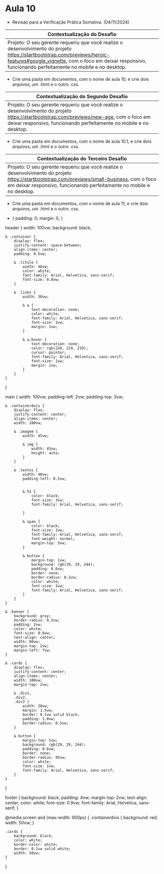 # Aula 10
- Revisão para a Verificação Prática Somativa. (04/11/2024)

|Contextualização do Desafio|
|-|
|Projeto: O seu gerente requeriu que você realize o desenvolvimento do projeto https://startbootstrap.com/previews/heroic-features#google_vignette, com o foco em deixar responsivo, funcionando perfeitamente no mobile e no desktop.|
- Crie uma pasta em documentos, com o nome de aula 10, e crie dois arquivos, um .html e o outro .css. 

|Contextualização do Segundo Desafio|
|-|
|Projeto: O seu gerente requeriu que você realize o desenvolvimento do projeto https://startbootstrap.com/previews/new-age, com o foco em deixar responsivo, funcionando perfeitamente no mobile e no desktop.|
- Crie uma pasta em documentos, com o nome de aula 10.1, e crie dois arquivos, um .html e o outro .css. 

|Contextualização do Terceiro Desafio|
|-|
|Projeto: O seu gerente requeriu que você realize o desenvolvimento do projeto https://startbootstrap.com/previews/small-business, com o foco em deixar responsivo, funcionando perfeitamente no mobile e no desktop.|
- Crie uma pasta em documentos, com o nome de aula 11, e crie dois arquivos, um .html e o outro .css. 


* {
    padding: 0;
    margin: 0;
}

header {
    width: 100vw;
    background: black;

    & .container {
        display: flex;
        justify-content: space-between;
        align-items: center;
        padding: 0.5vw;

        & .titulo {
            width: 40vw;
            color: white;
            font-family: Arial, Helvetica, sans-serif;
            font-size: 0.8vw;
        }

        & .links {
            width: 30vw;

            & a {
                text-decoration: none;
                color: white;
                font-family: Arial, Helvetica, sans-serif;
                font-size: 1vw;
                margin: 1vw;
            }

            & a:hover {
                text-decoration: none;
                color: rgb(220, 219, 219);
                cursor: pointer;
                font-family: Arial, Helvetica, sans-serif;
                font-size: 1vw;
                margin: 1vw;
            }
        }
    }
}

main {
    width: 100vw;
    padding-left: 2vw;
    padding-top: 3vw;

    & .containerdois {
        display: flex;
        justify-content: center;
        align-items: center;
        width: 100vw;

        & .imagem {
            width: 45vw;

            & img {
                width: 45vw;
                height: auto;
            }
        }

        & .textos {
            width: 40vw;
            padding-left: 0.5vw;


            & h1 {
                color: black;
                font-size: 3vw;
                font-family: Arial, Helvetica, sans-serif;

            }

            & span {
                color: black;
                font-size: 1vw;
                font-family: Arial, Helvetica, sans-serif;
                font-weight: normal;
                margin-top: 3vw;
            }

            & button {
                margin-top: 1vw;
                background: rgb(29, 29, 244);
                padding: 0.6vw;
                border: none;
                border-radius: 0.2vw;
                color: white;
                font-size: 1vw;
                font-family: Arial, Helvetica, sans-serif;
            }
        }
    }

    & .banner {
        background: gray;
        border-radius: 0.2vw;
        padding: 2vw;
        color: white;
        font-size: 0.8vw;
        text-align: center;
        width: 80vw;
        margin-top: 2vw;
        margin-left: 7vw;
    }

    & .cards {
        display: flex;
        justify-content: center;
        align-items: center;
        width: 100vw;
        margin-top: 2vw;

        & .div1,
        .div2,
        .div3 {
            width: 20vw;
            margin: 1.5vw;
            border: 0.1vw solid black;
            padding: 1.0vw;
            border-radius: 0.5vw;
        }

        & button {
            margin-top: 1vw;
            background: rgb(29, 29, 244);
            padding: 0.6vw;
            border: none;
            border-radius: 95vw;
            color: white;
            font-size: 1vw;
            font-family: Arial, Helvetica, sans-serif;
        }
    }
}


footer {
    background: black;
    padding: 4vw;
    margin-top: 2vw;
    text-align: center;
    color: white;
    font-size: 0.9vw;
    font-family: Arial, Helvetica, sans-serif;
}

@media screen and (max-width: 900px) {
    .containerdois {
        background: red;
        width: 50vw;
    }

    .cards {
        background: black;
        color: white;
        border-color: white;
        border: 0.1vw solid white;
        width: 50vw;
    }
}

